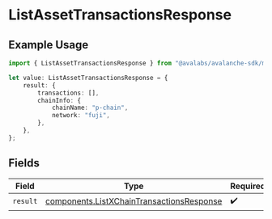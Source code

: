 # ListAssetTransactionsResponse

## Example Usage

```typescript
import { ListAssetTransactionsResponse } from "@avalabs/avalanche-sdk/models/operations";

let value: ListAssetTransactionsResponse = {
    result: {
        transactions: [],
        chainInfo: {
            chainName: "p-chain",
            network: "fuji",
        },
    },
};
```

## Fields

| Field                                                                                                  | Type                                                                                                   | Required                                                                                               | Description                                                                                            |
| ------------------------------------------------------------------------------------------------------ | ------------------------------------------------------------------------------------------------------ | ------------------------------------------------------------------------------------------------------ | ------------------------------------------------------------------------------------------------------ |
| `result`                                                                                               | [components.ListXChainTransactionsResponse](../../models/components/listxchaintransactionsresponse.md) | :heavy_check_mark:                                                                                     | N/A                                                                                                    |